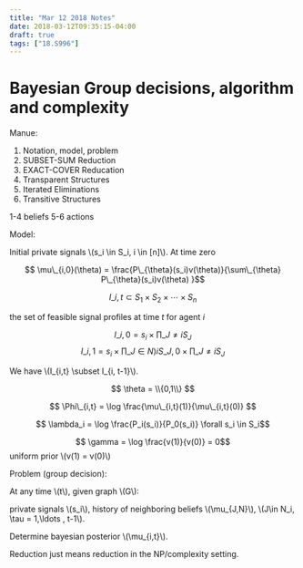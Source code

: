 ```yaml
---
title: "Mar 12 2018 Notes"
date: 2018-03-12T09:35:15-04:00
draft: true
tags: ["18.S996"]
---
```



# Bayesian Group decisions, algorithm and complexity

Manue:

1. Notation, model, problem
2. SUBSET-SUM Reduction
3. EXACT-COVER Reducation
4. Transparent Structures
5. Iterated Eliminations
6. Transitive Structures

1-4 beliefs
5-6 actions

Model:

Initial private signals \\(s_i \in S_i, i \in [n]\\).
At time zero

$$ \mu\_{i,0}(\theta) = \frac{P\_{\theta}(s_i)v(\theta)}{\sum\_{\theta} P\_{\theta}(s_i)v(\theta) }$$

$$I\_{i,t} \subset S_1 \times S_2\times \cdots \times S_n$$

the set of feasible signal profiles at time $t$ for agent $i$

$$ I\_{i,0} = s_i \times \prod\_{J\neq i} S_J$$
$$ I\_{i,1} = s_i \times \prod\_{J\in N)i} S\_{J,0}  \times \prod\_{J\neq i} S_J$$

We have \\(I\_{i,t} \subset I\_{i, t-1}\\).


$$ \theta = \\{0,1\\} $$

$$ \Phi\_{i,t} = \log \frac{\mu\_{i,t}(1)}{\mu\_{i,t}(0)} $$

$$ \lambda_i = \log \frac{P_i(s_i)}{P_0(s_i)} \forall s_i \in S_i$$

$$ \gamma = \log \frac{v(1)}{v(0)} = 0$$ uniform prior \\(v(1) = v(0)\\)

Problem (group decision):

At any time \\(t\\), given graph \\(G\\):

private signals \\(s_i\\), history of neighboring beliefs \\(\mu\_{J,N}\\), \\(J\in N_i,
\tau = 1,\ldots , t-1\\).

Determine bayesian posterior \\(\mu\_{i,t}\\).

Reduction just means reduction in the NP/complexity setting.
